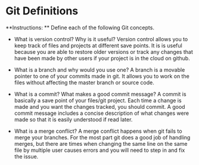 # Git Definitions

**Instructions: ** Define each of the following Git concepts.

* What is version control? Why is it useful?
Version control allows you to keep track of files and projects at different save points. It is is useful because you are able to restore older versions or track any changes that have been made by other users if your project is in the cloud on github.

* What is a branch and why would you use one?
A branch is a movable pointer to one of your commits made in git. It allows you to work on the files without affecting the master branch or source code.

* What is a commit? What makes a good commit message?
A commit is basically a save point of your files/git project. Each time a change is made and you want the changes tracked, you should commit. A good commit message includes a concise description of what changes were made so that it is easily understood if read later.

* What is a merge conflict?
A merge conflict happens when git fails to merge your branches. For the most part git does a good job of handling merges, but there are times when changing the same line on the same file by multiple user causes errors and you will need to step in and fix the issue.